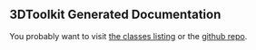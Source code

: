 ## 3DToolkit Generated Documentation

You probably want to visit [the classes listing](./annotated.html) or the [github repo](https://github.com/CatalystCode/3dtoolkit).